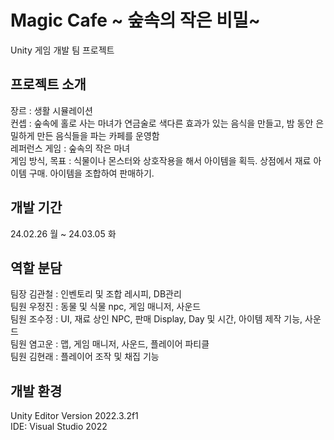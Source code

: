 # Magic Cafe ~ 숲속의 작은 비밀~
Unity 게임 개발 팀 프로젝트

## 프로젝트 소개
장르 : 생활 시뮬레이션  
컨셉 : 숲속에 홀로 사는 마녀가 연금술로 색다른 효과가 있는 음식을 만들고, 밤 동안 은밀하게 만든 음식들을 파는 카페를 운영함   
레퍼런스 게임 : 숲속의 작은 마녀   
게임 방식, 목표 : 식물이나 몬스터와 상호작용을 해서 아이템을 획득. 상점에서 재료 아이템 구매. 아이템을 조합하여 판매하기.   

## 개발 기간
24.02.26 월 ~ 24.03.05 화

## 역할 분담
팀장 김관철 : 인벤토리 및 조합 레시피, DB관리  
팀원 우정진 : 동물 및 식물 npc, 게임 매니저, 사운드  
팀원 조수정 : UI, 재료 상인 NPC, 판매 Display, Day 및 시간, 아이템 제작 기능, 사운드  
팀원 염고운 : 맵, 게임 매니저, 사운드, 플레이어 파티클    
팀원 김현래 : 플레이어 조작 및 채집 기능  

## 개발 환경
Unity Editor Version 2022.3.2f1   
IDE: Visual Studio 2022
